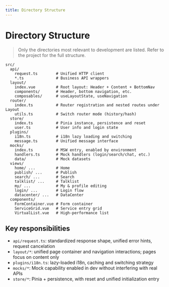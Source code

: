 ```yaml
---
title: Directory Structure
---
```


# Directory Structure

> Only the directories most relevant to development are listed. Refer to the project for the full structure.

```text
src/
  api/
    request.ts        # Unified HTTP client
    *.ts              # Business API wrappers
  layout/
    index.vue         # Root layout: Header + Content + BottomNav
    components/       # Header, bottom navigation, etc.
    composables/      # useLayoutState, useNavigation
  router/
    index.ts          # Router registration and nested routes under Layout
    utils.ts          # Switch router mode (history/hash)
  store/
    index.ts          # Pinia instance, persistence and reset
    user.ts           # User info and login state
  plugins/
    i18n.ts           # i18n lazy loading and switching
    message.ts        # Unified message interface
  mocks/
    index.ts          # MSW entry, enabled by environment
    handlers.ts       # Mock handlers (login/search/chat, etc.)
    data/             # Mock datasets
  views/
    home/ ...         # Home
    publish/ ...      # Publish
    search/ ...       # Search
    talklist/ ...     # Talklist
    my/ ...           # My & profile editing
    login/ ...        # Login flow
    datacenter/ ...   # DataCenter
  components/
    FormContainer.vue # Form container
    ServiceGrid.vue   # Service entry grid
    VirtualList.vue   # High-performance list
```

## Key responsibilities

- `api/request.ts`: standardized response shape, unified error hints, request cancelation
- `layout/*`: unified page container and navigation interactions; pages focus on content only
- `plugins/i18n.ts`: lazy-loaded i18n, caching and switching strategy
- `mocks/*`: Mock capability enabled in dev without interfering with real APIs
- `store/*`: Pinia + persistence, with reset and unified initialization entry
